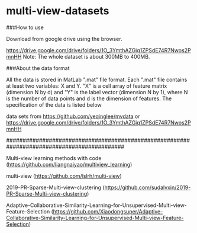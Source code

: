 # multi-view-datasets

###How to use

Download from google drive using the browser.

https://drive.google.com/drive/folders/1O_3YmthAZGiq1ZPSdE74R7Nwos2PmnHH
Note: The whole dataset is about 300MB to 400MB.

###About the data format

All the data is stored in MatLab ".mat" file format. Each ".mat" file contains at least two variables: X and Y. "X" is a cell array of feature matrix (dimension N by d) and "Y" is the label vector (dimension N by 1), where N is the number of data points and d is the dimension of features. The specification of the data is listed below

data sets from https://github.com/yeqinglee/mvdata or https://drive.google.com/drive/folders/1O_3YmthAZGiq1ZPSdE74R7Nwos2PmnHH

############################################################################################

Multi-view learning methods with code (https://github.com/liangnaiyao/multiview_learning)

multi-view (https://github.com/lslrh/multi-view)

2019-PR-Sparse-Multi-view-clustering (https://github.com/sudalvxin/2019-PR-Sparse-Multi-view-clustering)

Adaptive-Collaborative-Similarity-Learning-for-Unsupervised-Multi-view-Feature-Selection (https://github.com/Xiaodongsuper/Adaptive-Collaborative-Similarity-Learning-for-Unsupervised-Multi-view-Feature-Selection)
